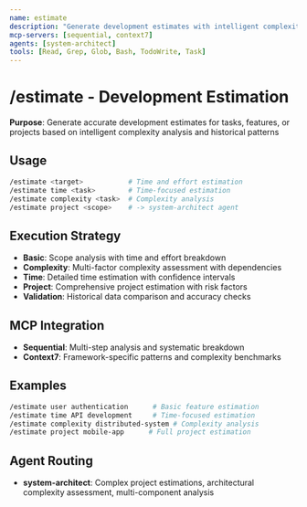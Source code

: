 ```yaml
---
name: estimate
description: "Generate development estimates with intelligent complexity analysis"
mcp-servers: [sequential, context7]
agents: [system-architect]
tools: [Read, Grep, Glob, Bash, TodoWrite, Task]
---
```


# /estimate - Development Estimation

**Purpose**: Generate accurate development estimates for tasks, features, or projects based on intelligent complexity analysis and historical patterns

## Usage

```bash
/estimate <target>           # Time and effort estimation
/estimate time <task>        # Time-focused estimation
/estimate complexity <task>  # Complexity analysis
/estimate project <scope>    # -> system-architect agent
```

## Execution Strategy

- **Basic**: Scope analysis with time and effort breakdown
- **Complexity**: Multi-factor complexity assessment with dependencies
- **Time**: Detailed time estimation with confidence intervals
- **Project**: Comprehensive project estimation with risk factors
- **Validation**: Historical data comparison and accuracy checks

## MCP Integration

- **Sequential**: Multi-step analysis and systematic breakdown
- **Context7**: Framework-specific patterns and complexity benchmarks

## Examples

```bash
/estimate user authentication      # Basic feature estimation
/estimate time API development     # Time-focused estimation
/estimate complexity distributed-system # Complexity analysis
/estimate project mobile-app      # Full project estimation
```

## Agent Routing

- **system-architect**: Complex project estimations, architectural complexity assessment, multi-component analysis
